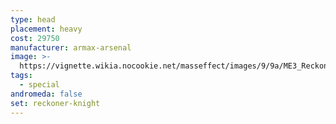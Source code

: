 ```yaml
---
type: head
placement: heavy
cost: 29750
manufacturer: armax-arsenal
image: >-
  https://vignette.wikia.nocookie.net/masseffect/images/9/9a/ME3_Reckoner_Knight_Armor.png/revision/latest?cb=20120314193603
tags:
  - special
andromeda: false
set: reckoner-knight
---
```


